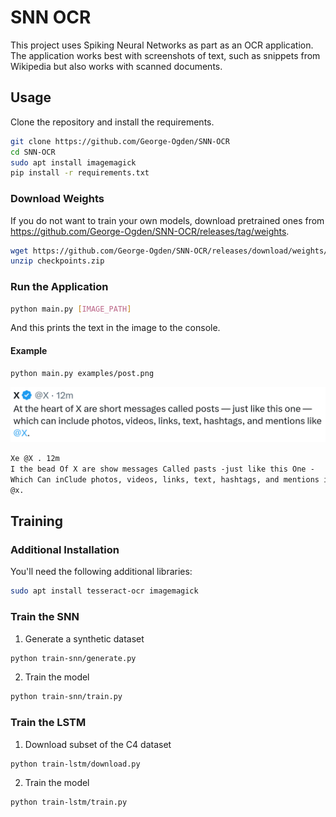 # SNN OCR
This project uses Spiking Neural Networks as part as an OCR application. The application works best with screenshots of text, such as snippets from Wikipedia but also works with scanned documents.
## Usage
Clone the repository and install the requirements.
```bash
git clone https://github.com/George-Ogden/SNN-OCR
cd SNN-OCR
sudo apt install imagemagick
pip install -r requirements.txt
```
### Download Weights
If you do not want to train your own models, download pretrained ones from https://github.com/George-Ogden/SNN-OCR/releases/tag/weights.
```bash
wget https://github.com/George-Ogden/SNN-OCR/releases/download/weights/checkpoints.zip
unzip checkpoints.zip
```
### Run the Application
```bash
python main.py [IMAGE_PATH]
```
And this prints the text in the image to the console.
#### Example
```bash
python main.py examples/post.png
```
![Example](examples/post.png)
```txt
Xe @X . 12m
I the bead Of X are show messages Called pasts -just like this One -
Which Can inClude photos, videos, links, text, hashtags, and mentions inke
@x.
```
## Training
### Additional Installation
You'll need the following additional libraries:
```bash
sudo apt install tesseract-ocr imagemagick
```
### Train the SNN
1. Generate a synthetic dataset
```bash
python train-snn/generate.py
```
2. Train the model
```bash
python train-snn/train.py
```
### Train the LSTM
1. Download subset of the C4 dataset
```bash
python train-lstm/download.py
```
2. Train the model
```bash
python train-lstm/train.py
```
